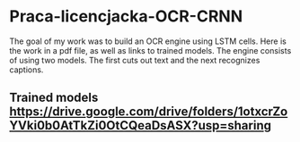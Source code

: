 # Praca-licencjacka-OCR-CRNN

The goal of my work was to build an OCR engine using LSTM cells. Here is the work in a pdf file, as well as links to trained models. The engine consists of using two models. The first cuts out text and the next recognizes captions.

## Trained models https://drive.google.com/drive/folders/1otxcrZoYVki0b0AtTkZi0OtCQeaDsASX?usp=sharing
